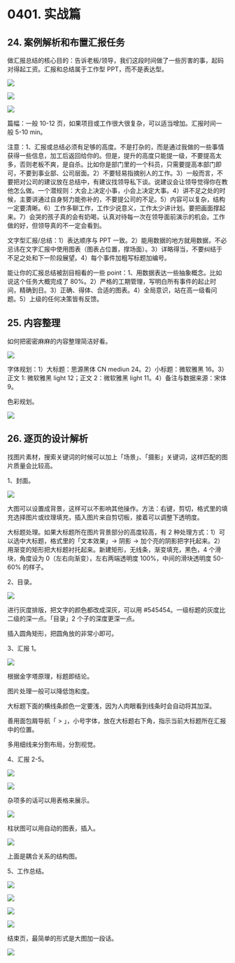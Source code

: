 # 0401. 实战篇

## 24. 案例解析和布置汇报任务

做汇报总结的核心目的：告诉老板/领导，我们这段时间做了一些厉害的事，起码对得起工资。汇报和总结属于工作型 PPT，而不是表达型。

![](./res/2020035.png)

![](./res/2020036.png)

![](./res/2020037.png)

篇幅：一般 10-12 页，如果项目或工作很大很复杂，可以适当增加。汇报时间一般 5-10 min。

注意：1、汇报或总结必须有足够的高度。不是打杂的，而是通过我做的一些事情获得一些信息，加工后返回给你的。但是，提升的高度只能提一级，不要提高太多，否则老板不爽，是自杀。比如你是部门里的一个科员，只需要提高本部门即可，不要到事业部、公司层面。2）不要轻易指摘别人的工作。3）一般而言，不要把对公司的建议放在总结中，有建议找领导私下谈。说建议会让领导觉得你在教他怎么做。一个潜规则：大会上决定小事，小会上决定大事。4）讲不足之处的时候，主要讲通过自身努力能弥补的，不要提公司的不足。5）内容可以复杂，结构一定要清晰。6）工作多聊工作，工作少说意义，工作太少讲计划。要把画面撑起来。7）会哭的孩子真的会有奶喝，认真对待每一次在领导面前演示的机会。工作做的好，但领导真的不一定会看到。

文字型汇报/总结：1）表达顺序与 PPT 一致。2）能用数据的地方就用数据，不必忌讳在文字汇报中使用图表（图表占位置，撑场面）。3）详略得当，不要纠结于不足之处和下一阶段展望。4）每个事件加粗写标题加编号。

能让你的汇报总结被刮目相看的一些 point：1、用数据表达一些抽象概念。比如说这个任务大概完成了 80%。2）严格的工期管理，写明白所有事件的起止时间，精确到日。3）正确、得体、合适的图表。4）全局意识，站在高一级看问题。5）上级的任何决策皆有反馈。

## 25. 内容整理

如何把密密麻麻的内容整理简洁好看。

![](./res/2020038.png)

字体规划：1）大标题：思源黑体 CN mediun 24。2）小标题：微软雅黑 16。3）正文 1: 微软雅黑 light 12；正文 2：微软雅黑 light 11。4）备注与数据来源：宋体 9。

色彩规划。

![](./res/2020039.png)

## 26. 逐页的设计解析

找图片素材，搜索关键词的时候可以加上「场景」、「摄影」关键词，这样匹配的图片质量会比较高。

1、封面。

![](./res/2020040.png)

大图可以设置成背景，这样可以不影响其他操作。方法：右键，剪切，格式里的填充选择图片或纹理填充，插入图片来自剪切板，接着可以调整下透明度。

大标题处理。如果大标题所在图片背景部分的高度较高，有 2 种处理方式：1）可以选中大标题，格式里的「文本效果」-> 阴影 -> 加个亮的阴影把字托起来。2）用渐变的矩形把大标题衬托起来。新建矩形，无线条，渐变填充，黑色，4 个滑块，角度设为 0（左右向渐变），左右两端透明度 100%，中间的滑块透明度 50-60% 的样子。

2、目录。

![](./res/2020041.png)

进行灰度排版，把文字的颜色都改成深灰，可以用 #545454。一级标题的灰度比二级的深一点。「目录」2 个子的深度更深一点。

插入圆角矩形，把圆角放的非常小即可。

3、汇报 1。

![](./res/2020042.png)

根据金字塔原理，标题即结论。

图片处理一般可以降低饱和度。

大标题下面的横线条颜色一定要浅，因为人肉眼看到线条时会自动将其加深。

善用面包屑导航「 > 」，小号字体，放在大标题右下角，指示当前大标题所在汇报中的位置。

多用细线来分割布局，分割视觉。

4、汇报 2-5。

![](./res/2020043.png)

![](./res/2020044.png)

杂项多的话可以用表格来展示。

![](./res/2020045.png)

柱状图可以用自动的图表，插入。

![](./res/2020046.png)

上面是耦合关系的结构图。

5、工作总结。

![](./res/2020047.png)

![](./res/2020048.png)

![](./res/2020049.png)

![](./res/2020050.png)

结束页，最简单的形式是大图加一段话。

![](./res/2020051.png)
